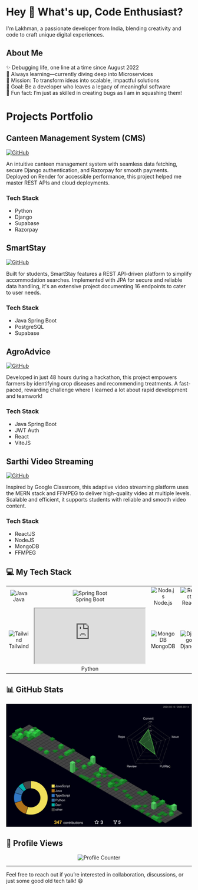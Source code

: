 <h1 align="left">Hey 👋 What's up, Code Enthusiast?</h1>
<p align="left">I'm Lakhman, a passionate developer from India, blending creativity and code to craft unique digital experiences.</p>

<h2 align="left">About Me</h2>
<p align="left">
✨ Debugging life, one line at a time since August 2022<br>
🌱 Always learning—currently diving deep into Microservices<br>
🚀 Mission: To transform ideas into scalable, impactful solutions<br>
🎯 Goal: Be a developer who leaves a legacy of meaningful software<br>
🤹 Fun fact: I’m just as skilled in creating bugs as I am in squashing them!</p>


# Projects Portfolio

## Canteen Management System (CMS)
[![GitHub](https://img.shields.io/badge/GitHub-View_on_GitHub-blue?logo=GitHub)](https://github.com/lakhman108/Canteen.git)

An intuitive canteen management system with seamless data fetching, secure Django authentication, and Razorpay for smooth payments. Deployed on Render for accessible performance, this project helped me master REST APIs and cloud deployments.

### Tech Stack
- Python
- Django
- Supabase
- Razorpay

## SmartStay
[![GitHub](https://img.shields.io/badge/GitHub-View_on_GitHub-blue?logo=GitHub)](https://github.com/lakhman108/smartstay.git)

Built for students, SmartStay features a REST API-driven platform to simplify accommodation searches. Implemented with JPA for secure and reliable data handling, it's an extensive project documenting 16 endpoints to cater to user needs.

### Tech Stack
- Java Spring Boot
- PostgreSQL
- Supabase

## AgroAdvice
[![GitHub](https://img.shields.io/badge/GitHub-View_on_GitHub-blue?logo=GitHub)](https://github.com/lakhman108/AgriHackout.git)

Developed in just 48 hours during a hackathon, this project empowers farmers by identifying crop diseases and recommending treatments. A fast-paced, rewarding challenge where I learned a lot about rapid development and teamwork!

### Tech Stack
- Java Spring Boot
- JWT Auth
- React
- ViteJS

## Sarthi Video Streaming
[![GitHub](https://img.shields.io/badge/GitHub-View_on_GitHub-blue?logo=GitHub)](https://github.com/lakhman108/sarthi.git)

Inspired by Google Classroom, this adaptive video streaming platform uses the MERN stack and FFMPEG to deliver high-quality video at multiple levels. Scalable and efficient, it supports students with reliable and smooth video content.

### Tech Stack
- ReactJS
- NodeJS
- MongoDB
- FFMPEG


<h2 align="left">💻 My Tech Stack</h2>

<table align="center">
  <tr>
    <td align="center" width="90"><img src="https://techstack-generator.vercel.app/java-icon.svg" width="45" alt="Java"/><br>Java</td>
    <td align="center" width="90"><img src="https://skillicons.dev/icons?i=spring" width="45" alt="Spring Boot"/><br>Spring Boot</td>
    <td align="center" width="90"><img src="https://skillicons.dev/icons?i=nodejs" width="45" alt="Node.js"/><br>Node.js</td>
    <td align="center" width="90"><img src="https://techstack-generator.vercel.app/react-icon.svg" width="45" alt="React"/><br>React</td>
    <td align="center" width="90"><img src="https://techstack-generator.vercel.app/js-icon.svg" width="45" alt="JavaScript"/><br>JavaScript</td>
    <td align="center" width="90"><img src="https://techstack-generator.vercel.app/ts-icon.svg" width="45" alt="TypeScript"/><br>TypeScript</td>
  </tr>
  <tr>
    <td align="center" width="90"><img src="https://skillicons.dev/icons?i=tailwind" width="45" alt="Tailwind"/><br>Tailwind</td>
    <td align="center" width="90"><iframe src="https://lottie.host/embed/45f9d716-7b12-4e0d-9049-55dbe26dbd17/1Ll1ZnZyah.lottie"></iframe>Python</td>
    <td align="center" width="90"><img src="https://skillicons.dev/icons?i=mongodb" width="45" alt="MongoDB"/><br>MongoDB</td>
    <td align="center" width="90"><img src="https://techstack-generator.vercel.app/django-icon.svg" width="45" alt="Django"/><br>Django</td>
    <td align="center" width="90"><img src="https://techstack-generator.vercel.app/mysql-icon.svg" width="45" alt="MySQL"/><br>MySQL</td>
    <td align="center" width="90"><img src="https://skillicons.dev/icons?i=php" width="45" alt="PHP"/><br>PHP</td>
  </tr>
</table>

## 📊 GitHub Stats

<div align="center">
  <img src="./profile-3d-contrib/profile-night-green.svg" width="650" alt="GitHub Contribution Stats"/>
</div>

## 👀 Profile Views

<div align="center">
  <img src="https://profile-counter.glitch.me/lakhman108/count.svg?" alt="Profile Counter"/>
</div>

---

Feel free to reach out if you’re interested in collaboration, discussions, or just some good old tech talk! 😄
